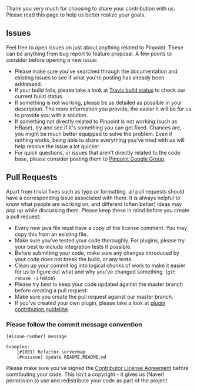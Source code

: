 Thank you very much for choosing to share your contribution with us. Please read this page to help us better realize your goals.

## Issues
Feel free to open issues on just about anything related to Pinpoint. These can be anything from bug report to feature proposal. A few points to consider before opening a new issue:
* Please make sure you've searched through the documentation and existing issues to see if what you're posting has already been addressed.
* If your build fails, please take a look at [Travis build status](https://travis-ci.org/naver/pinpoint) to check our current build status.
* If something is not working, please be as detailed as possible in your description. The more information you provide, the easier it will be for us to provide you with a solution.
* If something not directly related to Pinpoint is not working (such as HBase), try and see if it's something you can get fixed. Chances are, you might be much better equipped to solve the problem. Even if nothing works, being able to share everything you've tried with us will help resolve the issue a lot quicker.
* For quick questions, or issues that aren't directly related to the code base, please consider posting them to [Pinpoint Google Group](https://groups.google.com/forum/#!forum/pinpoint_user).

## Pull Requests
Apart from trivial fixes such as typo or formatting, all pull requests should have a corresponding issue associated with them. It is always helpful to know what people are working on, and different (often better) ideas may pop up while discussing them.
Please keep these in mind before you create a pull request:
* Every new java file must have a copy of the license comment. You may copy this from an existing file.
* Make sure you've tested your code thoroughly. For plugins, please try your best to include integration tests if possible.
* Before submitting your code, make sure any changes introduced by your code does not break the build, or any tests.
* Clean up your commit log into logical chunks of work to make it easier for us to figure out what and why you've changed something. (`git rebase -i` helps)
* Please try best to keep your code updated against the master branch before creating a pull request.
* Make sure you create the pull request against our master branch.
* If you've created your own plugin, please take a look at [plugin contribution guideline](../../wiki/Pinpoint-Plugin-Developer-Guide#iii-plugin-contribution-guideline).

### Please follow the commit message convention
`[#issue-number] message`
~~~
Examples:
    [#1001] Refactor servermap
    [#noissue] Update README.README.md
~~~


Please make sure you've signed the [Contributor License Agreement](https://docs.google.com/forms/d/e/1FAIpQLSfNuUx0lkiapWF8LE0xQSVL-ZNheuy2LEIixyqCj9y5GsSzVQ/viewform?c=0&w=1) before contributing your code. This isn't a copyright - it gives us (Naver) permission to use and redistribute your code as part of the project.
